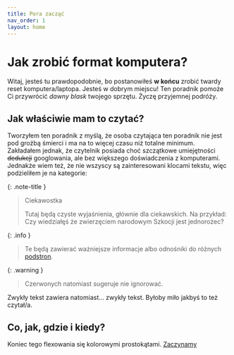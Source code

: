 ```yaml
---
title: Pora zacząć
nav_order: 1
layout: home
---
```


# Jak zrobić format komputera?

Witaj, jesteś tu prawdopodobnie, bo postanowiłeś **w końcu** zrobić twardy reset komputera/laptopa. Jesteś w dobrym miejscu! Ten poradnik pomoże Ci przywrócić _dawny blask_ twojego sprzętu. Życzę przyjemnej podróży.

## Jak właściwie mam to czytać?
Tworzyłem ten poradnik z myślą, że osoba czytająca ten poradnik nie jest pod groźbą śmierci i ma na to więcej czasu niż totalne minimum. Zakładałem jednak, że czytelnik posiada choć szczątkowe umiejętności ~~dedukcji~~ googlowania, ale bez większego doświadczenia z komputerami. Jednakże wiem też, że nie wszyscy są zainteresowani klocami tekstu, więc podzieliłem je na kategorie:

{: .note-title }
> Ciekawostka
>
> Tutaj będą czyste wyjaśnienia, głównie dla ciekawskich. Na przykład: Czy wiedziałęś że zwierzęciem narodowym Szkocji jest jednorożec?

{: .info }
> Te będą zawierać ważniejsze informacje albo odnośniki do różnych [podstron](/cotyturobisz).

{: .warning }
> Czerwonych natomiast sugeruje nie ignorować.

Zwykły tekst zawiera natomiast... zwykły tekst. Byłoby miło jakbyś to też czytał/a.
## Co, jak, gdzie i kiedy?

Koniec tego flexowania się kolorowymi prostokątami. [Zaczynamy](przygotowanie)

